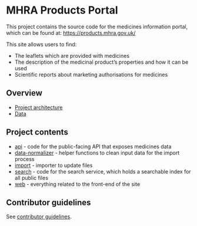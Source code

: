 # MHRA Products Portal

This project contains the source code for the medicines information portal, which can be found at: https://products.mhra.gov.uk/

This site allows users to find:

- The leaflets which are provided with medicines
- The description of the medicinal product’s properties and how it can be used
- Scientific reports about marketing authorisations for medicines

## Overview

- [Project architecture](./docs/architecture)
- [Data](./docs/data)

## Project contents

- [api](./api) - code for the public-facing API that exposes medicines data
- [data-normalizer](./data-normalizer) - helper functions to clean input data for the import process
- [import](./import) - importer to update files
- [search](./search) - code for the search service, which holds a searchable index for all public files
- [web](./web) - everything related to the front-end of the site

## Contributor guidelines

See [contributor guidelines](./docs/contributor_guidelines).
